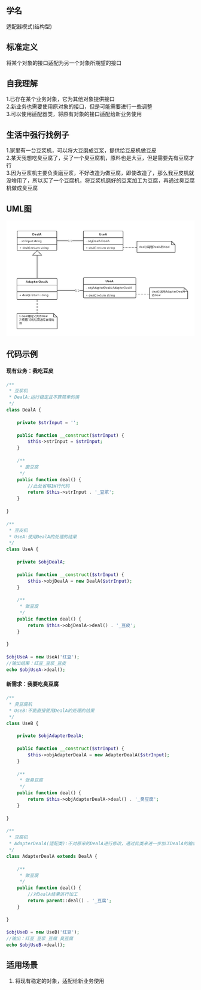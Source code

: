
## 学名
适配器模式(结构型)

## 标准定义
将某个对象的接口适配为另一个对象所期望的接口

## 自我理解
1.已存在某个业务对象，它为其他对象提供接口
<br>
2.新业务也需要使用原对象的接口，但是可能需要进行一些调整
<br>
3.可以使用适配器类，将原有对象的接口适配给新业务使用

## 生活中强行找例子
1.家里有一台豆浆机，可以将大豆磨成豆浆，提供给豆皮机做豆皮
<br>
2.某天我想吃臭豆腐了，买了一个臭豆腐机，原料也是大豆，但是需要先有豆腐才行
<br>
3.因为豆浆机主要负责磨豆浆，不好改造为做豆腐，即使改造了，那么我豆皮机就没啥用了，所以买了一个豆腐机，将豆浆机磨好的豆浆加工为豆腐，再通过臭豆腐机做成臭豆腐

## UML图
![image](https://github.com/beautymyth/skilltree/raw/master/design%20pattern/images/%E9%80%82%E9%85%8D%E5%99%A8%E6%A8%A1%E5%BC%8F.png)

## 代码示例
#### 现有业务：我吃豆皮
```php
/**
 * 豆浆机
 * DealA:运行稳定且不算简单的类
 */
class DealA {

    private $strInput = '';

    public function __construct($strInput) {
        $this->strInput = $strInput;
    }

    /**
     * 磨豆腐
     */
    public function deal() {
        //此处省略1W行代码
        return $this->strInput . '_豆浆';
    }

}

/**
 * 豆皮机
 * UseA:使用DealA的处理的结果
 */
class UseA {

    private $objDealA;

    public function __construct($strInput) {
        $this->objDealA = new DealA($strInput);
    }

    /**
     * 做豆皮
     */
    public function deal() {
        return $this->objDealA->deal() . '_豆皮';
    }

}

$objUseA = new UseA('红豆');
//输出结果：红豆_豆浆_豆皮
echo $objUseA->deal();
```

#### 新需求：我要吃臭豆腐
```php
/**
 * 臭豆腐机
 * UseB:不能直接使用DealA的处理的结果
 */
class UseB {

    private $objAdapterDealA;

    public function __construct($strInput) {
        $this->objAdapterDealA = new AdapterDealA($strInput);
    }

    /**
     * 做臭豆腐
     */
    public function deal() {
        return $this->objAdapterDealA->deal() . '_臭豆腐';
    }

}

/**
 * 豆腐机
 * AdapterDealA(适配类):不对原来的DealA进行修改，通过此类来进一步加工DealA的输出，提供给UseB使用
 */
class AdapterDealA extends DealA {

    /**
     * 做豆腐
     */
    public function deal() {
        //对DealA结果进行加工
        return parent::deal() . '_豆腐';
    }

}

$objUseB = new UseB('红豆');
//输出：红豆_豆浆_豆腐_臭豆腐
echo $objUseB->deal();
```

## 适用场景
1. 将现有稳定的对象，适配给新业务使用
